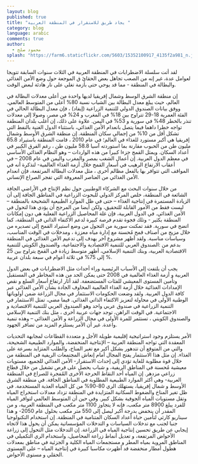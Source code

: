 ```yaml
---
layout: blog
published: true
title: "يجاد طريق للاستقرار في المنطقة العربية "
category: blog
language: arabic
comments: true
author: 
  - محمود صلح
splash: "https://farm6.staticflickr.com/5603/15352100917_4135f2a981_n.jpg"
---
```


لقد أتت سلسلة الاضطرابات في المنطقة العربية في الثلاث سنوات السابقة  تتويجا لعوامل عدة، غير إنه من الصعب تجاهل بعض الحقائ
ق  الموجعة حول وضع الأمن الغذائي والبطالة في المنطقة -  مما قد يوحي حتى بأزمة  تغلي على نار هادئة لبعض الوقت. 

<!-- more -->

إن منطقة الشرق الوسط وشمال إفريقيا لديها واحدة من أعلى معدلات البطالة في العالم، حيث يبلغ معدل البطالة بين الشباب نسبة 80% أعلى من المتوسط العالمي. ووفق بيانات الصندوق الدولي للتنمية الزراعية (إيفاد) ، فإن معدل البطالة الحالي في الفئة العمرية 18-29 تتراوح بين 18% في المغرب و 24% في مصر، وصولا إلى معدلات تنذر بالخطر 48% في سورية و 53% في اليمن. علاوة على ذلك، إن أغلب بلدان المنطقة تواجه خطرا داهما فيما يتصل بانعدام الأمن الغذائي، باستثناء الدول الغنية بالنفط التي تشكل أقل من 10% من إجمالي سكان المنطقة.  إن منطقة الشرق الأوسط وشمال إفريقيا هي أكبر مستورد للغذاء في العالم؛ في عام 2010 ، قامت المنطقة باستيراد 65.8 مليون طن من الحبوب مقارنة بما استوردته آسيا 58.8 مليون طن ، رغم الفرق الكبير في أعداد السكان. ويمثل القمح جزءا كبيرا من هذه الواردات – وهو النظام الغذائي الأساسي في معظم الدول العربية. إن أعمال الشغب بمصر والمغرب واليمن في عام 2008 – في أعقاب الارتفاع الرهيب في أسعار القمح خلال أزمة الغذاء العالمية- لتذكرة أنه في المواقف التي تتوافر بها بالفعل مظالم أخرى ، مثل معدلات البطالة المرتفعة، فإن انعدام الأمن الغذائي من العناصر المعروفة التي تفجر الصراع الإنساني.      

من خلال سنوات البحث مع الشركاء الوطنيين حول نظم الإنتاج في الأراضي الجافة الشائعة في المنطقة، خلص المركز الدولي للبحوث الزراعية في المناطق الجافة إلى أن الزيادة المستمرة في إنتاجية الغذاء – حتى في ظل الموارد الطبيعية الشحيحة بالمنطقة – ليست فقط من الأمور القابلة للتحقيق، ولكن أيضا من المرجح  أن يؤدي هذا لتحول في الأمن الغذائي. في الدول العربية، فإن غلة المحاصيل الزراعية الفعلية هي دون إمكانات المنطقة بكثير - وتلك فجوة تقدم فرصة كبيرة لدعم الاكتفاء الذاتي في المنطقة، كما اتضح في سورية. فقد تمكنت سورية من التحول من وضع استيراد القمح إلى تصديره من خلال مزيج من أصناف قمح مُحسنة مع إدارة مياه معززة ، ومدخلات في الوقت المناسب، وسياسات مناسبة. ولقد أظهر مشروع آخر يهدف إلى تدعيم الأمن الغذائي في المنطقة بدعم من :الصندوق العربي للتنمية الاقتصادية والاجتماعية،         والصندوق الكويتي للتنمية الاقتصادية العربية، وبنك التنمية الإسلامي، أظهر متوسط زيادة في القمح يتراوح بين 25 % إلى 75% في ثلاثة أعوام في سبعة بلدان عربية.

يجب أن يلتفت إلى الأسباب الرئيسية وراء أحداث مثل الاضطرابات في بعض الدول العربية و أزمة الغذاء العالمية في 2008 حتى يمكن الحد من هذه المخاطر في المستقبل وتأمين المستوى المعيشي للفئات المستضعفة.  لقد أثار ارتفاع أسعار السلع و نقص الإمدادات الغذائية خلال أزمة الغذاء العالمية المخاوف الجادة بشأن الأمن الغذائي عبر كافة الدول العربية. ولقد وضعت الحكومات الاستثمار في مجال الزراعة ضمن أولوياتها الوطنية الأولى في محاولة لتعزيز الاكتفاء الذاتي الغذائي. فيما مضي، تمثل الاستثمار في التنمية الزراعية في صندوق عربي واحد وهو الصندوق العربي للتنمية الاقتصادية                       و الاجتماعية.  في الوقت الراهن، توجد جهات عربية أخرى ، مثل بنك التنمية الإسلامي والصندوق الكويتي ، تستثمر للمرة الأولى في مجال الزراعة و الأمن الغذائي – وهذه تنمية واعدة. غير أن الأمر يستلزم المزيد من تضافر الجهود. 

الأمر يستلزم وجود استراتيجية إقليمية طويلة الأجل و متعددة القطاعات لمجابهة التحديات المعقدة التي تواجه المنطقة العربية – الإنتاجية المنخفضة، والموارد الطبيعية الشحيحة، والتي من المتوقع أن تتدهور بشكل أكبر مع تغير المناخ، والطلب المتزايد بسرعة على الغذاء. إن مثل هذا الاستثمار يفتح المجال أمام إنعاش المجتمعات الريفية في المنطقة من خلال قوة مطلوبة للغاية تؤدي إلى إحداث الاستقرار- الأمن الغذائي للجميع، مستويات معيشية مُحسنة في المناطق الريفية، و شباب يحصل على فرص تشغيل من خلال قطاع زراعي مزدهر.
إن المياه أحد النقاط الحرجة الأخرى المُفجرة للصراع في المنطقة العربية- وهي أكثر الموارد الطبيعية المطلوبة في المناطق الجافة.  في منطقة الشرق الأوسط و شمال إفريقيا، يستهلك الري 80-90% من كل المياه العذبة المستخدمة. في ظل تغير المناخ والضغوط السكانية المتزايدة في المنطقة تزداد معدلات استخراج المياه وتقل مستويات المياه الجوفية بشكل كبير. وفي حين أن المتوسط العالمي لتوافر المياه للفرد يبلغ   8900 متر مكعب، فإنه لا يتجاوز 1100 متر مكعب في المنطقة العربية،     و من المقدر أن ينخفض بدرجة أكبر ليصل إلى 550 متر مكعب بحلول عام 2050- و هذا سيناريو كارثي لتأمين حياة أعداد السكان المتنامية في المنطقة. إن استخدام التكنولوجيا جنبا لجنب مع تدخلات السياسات و التدخلات المؤسساتية يمكن أن يحول هذا لاتجاه إيجابي عن طريق تحسين إنتاجية المياه في الزراعة.  إن التدخلات مثل التحول إلى زراعة الأحواض المرتفعة، و تعديل أنماط زراعة المحاصيل، واستخدام الري التكميلي في المناطق المروية بمياه المطر و مستجمعات المياه الكلية و الجزئية في مناطق بمعدلات هطول أمطار منخفضة قد أظهرت مكاسبا كبيرة في إنتاجية المياه – على المستوى الحقلي و مستوى الأحواض.